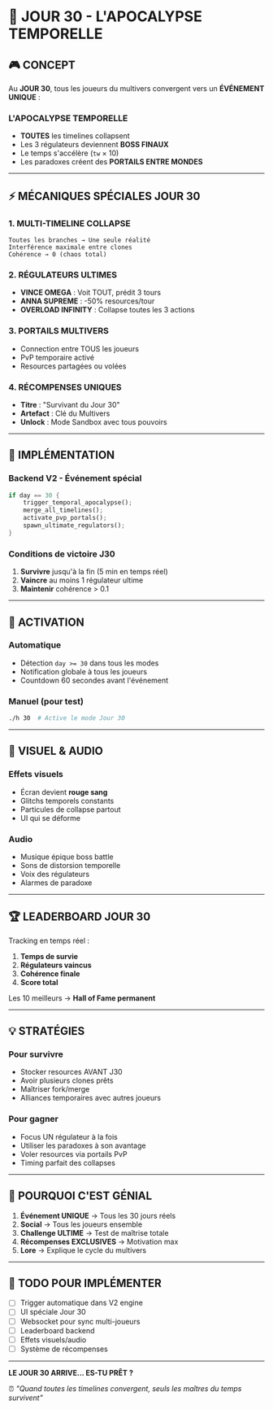 # 🌟 JOUR 30 - L'APOCALYPSE TEMPORELLE

## 🎮 CONCEPT

Au **JOUR 30**, tous les joueurs du multivers convergent vers un **ÉVÉNEMENT UNIQUE** :

### L'APOCALYPSE TEMPORELLE
- **TOUTES** les timelines collapsent
- Les 3 régulateurs deviennent **BOSS FINAUX**
- Le temps s'accélère (`tw` × 10)
- Les paradoxes créent des **PORTAILS ENTRE MONDES**

---

## ⚡ MÉCANIQUES SPÉCIALES JOUR 30

### 1. MULTI-TIMELINE COLLAPSE
```
Toutes les branches → Une seule réalité
Interférence maximale entre clones
Cohérence → 0 (chaos total)
```

### 2. RÉGULATEURS ULTIMES
- **VINCE OMEGA** : Voit TOUT, prédit 3 tours
- **ANNA SUPREME** : -50% resources/tour
- **OVERLOAD INFINITY** : Collapse toutes les 3 actions

### 3. PORTAILS MULTIVERS
- Connection entre TOUS les joueurs
- PvP temporaire activé
- Resources partagées ou volées

### 4. RÉCOMPENSES UNIQUES
- **Titre** : "Survivant du Jour 30"
- **Artefact** : Clé du Multivers
- **Unlock** : Mode Sandbox avec tous pouvoirs

---

## 🔧 IMPLÉMENTATION

### Backend V2 - Événement spécial
```rust
if day == 30 {
    trigger_temporal_apocalypse();
    merge_all_timelines();
    activate_pvp_portals();
    spawn_ultimate_regulators();
}
```

### Conditions de victoire J30
1. **Survivre** jusqu'à la fin (5 min en temps réel)
2. **Vaincre** au moins 1 régulateur ultime
3. **Maintenir** cohérence > 0.1

---

## 📅 ACTIVATION

### Automatique
- Détection `day >= 30` dans tous les modes
- Notification globale à tous les joueurs
- Countdown 60 secondes avant l'événement

### Manuel (pour test)
```bash
./h 30  # Active le mode Jour 30
```

---

## 🎨 VISUEL & AUDIO

### Effets visuels
- Écran devient **rouge sang**
- Glitchs temporels constants
- Particules de collapse partout
- UI qui se déforme

### Audio
- Musique épique boss battle
- Sons de distorsion temporelle
- Voix des régulateurs
- Alarmes de paradoxe

---

## 🏆 LEADERBOARD JOUR 30

Tracking en temps réel :
1. **Temps de survie**
2. **Régulateurs vaincus**
3. **Cohérence finale**
4. **Score total**

Les 10 meilleurs → **Hall of Fame permanent**

---

## 💡 STRATÉGIES

### Pour survivre
- Stocker resources AVANT J30
- Avoir plusieurs clones prêts
- Maîtriser fork/merge
- Alliances temporaires avec autres joueurs

### Pour gagner
- Focus UN régulateur à la fois
- Utiliser les paradoxes à son avantage
- Voler resources via portails PvP
- Timing parfait des collapses

---

## 🚀 POURQUOI C'EST GÉNIAL

1. **Événement UNIQUE** → Tous les 30 jours réels
2. **Social** → Tous les joueurs ensemble
3. **Challenge ULTIME** → Test de maîtrise totale
4. **Récompenses EXCLUSIVES** → Motivation max
5. **Lore** → Explique le cycle du multivers

---

## 📝 TODO POUR IMPLÉMENTER

- [ ] Trigger automatique dans V2 engine
- [ ] UI spéciale Jour 30
- [ ] Websocket pour sync multi-joueurs
- [ ] Leaderboard backend
- [ ] Effets visuels/audio
- [ ] Système de récompenses

---

**LE JOUR 30 ARRIVE... ES-TU PRÊT ?**

⏰ *"Quand toutes les timelines convergent, seuls les maîtres du temps survivent"*
